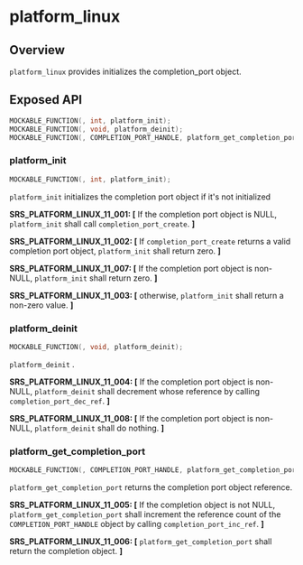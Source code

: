 # platform_linux

## Overview

`platform_linux` provides initializes the completion_port object.

## Exposed API

```c
MOCKABLE_FUNCTION(, int, platform_init);
MOCKABLE_FUNCTION(, void, platform_deinit);
MOCKABLE_FUNCTION(, COMPLETION_PORT_HANDLE, platform_get_completion_port);
```

### platform_init

```c
MOCKABLE_FUNCTION(, int, platform_init);
```

`platform_init` initializes the completion port object if it's not initialized

**SRS_PLATFORM_LINUX_11_001: [** If the completion port object is NULL, `platform_init` shall call `completion_port_create`. **]**

**SRS_PLATFORM_LINUX_11_002: [** If `completion_port_create` returns a valid completion port object, `platform_init` shall return zero. **]**

**SRS_PLATFORM_LINUX_11_007: [** If the completion port object is non-NULL, `platform_init` shall return zero. **]**

**SRS_PLATFORM_LINUX_11_003: [** otherwise, `platform_init` shall return a non-zero value. **]**

### platform_deinit

```c
MOCKABLE_FUNCTION(, void, platform_deinit);
```

`platform_deinit` .

**SRS_PLATFORM_LINUX_11_004: [** If the completion port object is non-NULL, `platform_deinit` shall decrement whose reference by calling `completion_port_dec_ref`. **]**

**SRS_PLATFORM_LINUX_11_008: [** If the completion port object is non-NULL, `platform_deinit` shall do nothing. **]**

### platform_get_completion_port

```c
MOCKABLE_FUNCTION(, COMPLETION_PORT_HANDLE, platform_get_completion_port);
```

`platform_get_completion_port` returns the completion port object reference.

**SRS_PLATFORM_LINUX_11_005: [** If the completion object is not NULL, `platform_get_completion_port` shall increment the reference count of the `COMPLETION_PORT_HANDLE` object by calling `completion_port_inc_ref`. **]**

**SRS_PLATFORM_LINUX_11_006: [** `platform_get_completion_port` shall return the completion object. **]**
